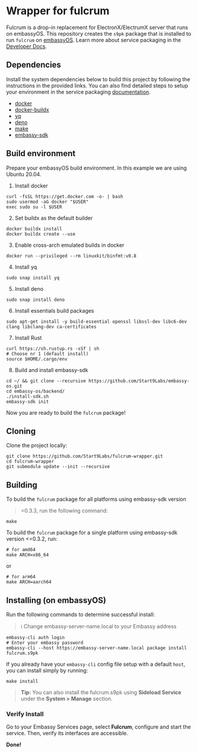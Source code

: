 # Wrapper for fulcrum

Fulcrum is a drop-in replacement for ElectronX/ElectrumX server that runs on embassyOS.
This repository creates the `s9pk` package that is installed to run `fulcrum` on
[embassyOS](https://github.com/Start9Labs/embassy-os/). Learn more about service
packaging in the [Developer Docs](https://start9.com/latest/developer-docs/).

## Dependencies

Install the system dependencies below to build this project by following the
instructions in the provided links. You can also find detailed steps to setup
your environment in the service packaging
[documentation](https://github.com/Start9Labs/service-pipeline#development-environment).

- [docker](https://docs.docker.com/get-docker)
- [docker-buildx](https://docs.docker.com/buildx/working-with-buildx/)
- [yq](https://mikefarah.gitbook.io/yq)
- [deno](https://deno.land/)
- [make](https://www.gnu.org/software/make/)
- [embassy-sdk](https://github.com/Start9Labs/embassy-os/tree/master/backend)

## Build environment

Prepare your embassyOS build environment. In this example we are using Ubuntu
20.04.

1. Install docker

```
curl -fsSL https://get.docker.com -o- | bash
sudo usermod -aG docker "$USER"
exec sudo su -l $USER
```

2. Set buildx as the default builder

```
docker buildx install
docker buildx create --use
```

3. Enable cross-arch emulated builds in docker

```
docker run --privileged --rm linuxkit/binfmt:v0.8
```

4. Install yq

```
sudo snap install yq
```

5. Install deno

```
sudo snap install deno
```

6. Install essentials build packages

```
sudo apt-get install -y build-essential openssl libssl-dev libc6-dev clang libclang-dev ca-certificates
```

7. Install Rust

```
curl https://sh.rustup.rs -sSf | sh
# Choose nr 1 (default install)
source $HOME/.cargo/env
```

8. Build and install embassy-sdk

```
cd ~/ && git clone --recursive https://github.com/Start9Labs/embassy-os.git
cd embassy-os/backend/
./install-sdk.sh
embassy-sdk init
```

Now you are ready to build the `fulcrum` package!

## Cloning

Clone the project locally:

```
git clone https://github.com/Start9Labs/fulcrum-wrapper.git
cd fulcrum-wrapper
git submodule update --init --recursive
```

## Building

To build the `fulcrum` package for all platforms using embassy-sdk version
>=0.3.3, run the following command:

```
make
```

To build the `fulcrum` package for a single platform using embassy-sdk version
<=0.3.2, run:

```
# for amd64
make ARCH=x86_64
```

or

```
# for arm64
make ARCH=aarch64
```

## Installing (on embassyOS)

Run the following commands to determine successful install:

> :information_source: Change embassy-server-name.local to your Embassy address

```
embassy-cli auth login
# Enter your embassy password
embassy-cli --host https://embassy-server-name.local package install fulcrum.s9pk
```

If you already have your `embassy-cli` config file setup with a default `host`,
you can install simply by running:

```
make install
```

> **Tip:** You can also install the fulcrum.s9pk using **Sideload Service**
> under the **System > Manage** section.

### Verify Install

Go to your Embassy Services page, select **Fulcrum**, configure and start the
service. Then, verify its interfaces are accessible.

**Done!**
